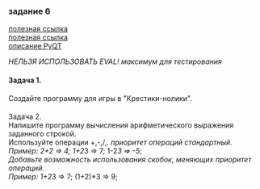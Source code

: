 ### задание 6

[полезная ссылка](https://pythonexamples.org/python-re-split/)  
[полезная ссылка](https://zaochnik.com/spravochnik/matematika/vyrazhenija/porjadok-vypolnenija-dejstvij/)  
[описание PyQT](https://habr.com/ru/company/skillfactory/blog/599599/)

_НЕЛЬЗЯ ИСПОЛЬЗОВАТЬ EVAL! максимум для тестирования_

#### Задача 1.  
Создайте программу для игры в "Крестики-нолики".

#### 
Задача 2.  
Напишите программу вычисления арифметического выражения заданного строкой.  
Используйте операции +,-,/,*. приоритет операций стандартный.  
*Пример:* 
2+2 => 4; 
1+2*3 => 7; 
1-2*3 => -5;  
Добавьте возможность использования скобок, меняющих приоритет операций.  
*Пример:* 
1+2*3 => 7; 
(1+2)*3 => 9;